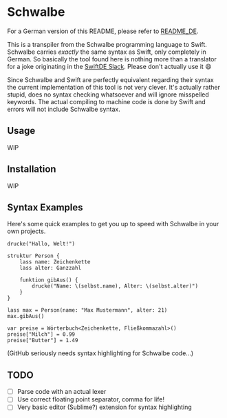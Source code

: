 # Schwalbe

For a German version of this README, please refer to [README_DE](https://github.com/kiliankoe/schwalbe/blob/master/README_DE.md).

This is a transpiler from the Schwalbe programming language to Swift. Schwalbe carries _exactly_ the same syntax as Swift, only completely in German. So basically the tool found here is nothing more than a translator for a joke originating in the [SwiftDE Slack](http://slack.swiftde.net). Please don't actually use it 😄

Since Schwalbe and Swift are perfectly equivalent regarding their syntax the current implementation of this tool is not very clever. It's actually rather stupid, does no syntax checking whatsoever and will ignore misspelled keywords. The actual compiling to machine code is done by Swift and errors will not include Schwalbe syntax.

## Usage

WIP

## Installation

WIP

## Syntax Examples

Here's some quick examples to get you up to speed with Schwalbe in your own projects.

```schwalbe
drucke("Hallo, Welt!")
```

```schwalbe
struktur Person {
	lass name: Zeichenkette
	lass alter: Ganzzahl
	
	funktion gibAus() {
		drucke("Name: \(selbst.name), Alter: \(selbst.alter)")
	}
}

lass max = Person(name: "Max Mustermann", alter: 21)
max.gibAus()
```

```schwalbe
var preise = Wörterbuch<Zeichenkette, Fließkommazahl>()
preise["Milch"] = 0.99
preise["Butter"] = 1.49
```

(GitHub seriously needs syntax highlighting for Schwalbe code...)

## TODO

- [ ] Parse code with an actual lexer
- [ ] Use correct floating point separator, comma for life!
- [ ] Very basic editor (Sublime?) extension for syntax highlighting
